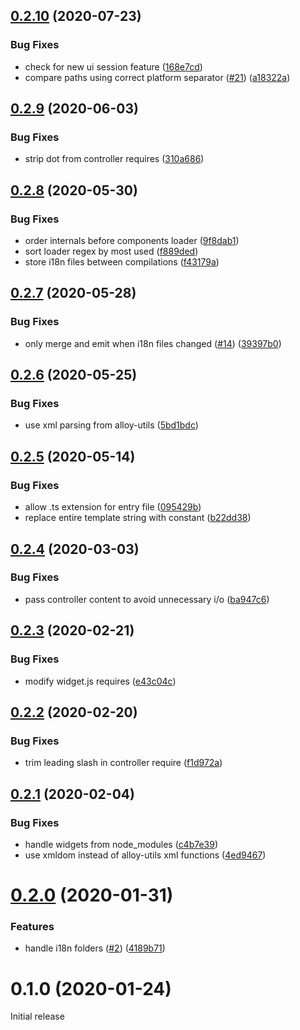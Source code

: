 ## [0.2.10](https://github.com/appcelerator/alloy-loader/compare/0.2.9...0.2.10) (2020-07-23)


### Bug Fixes

* check for new ui session feature ([168e7cd](https://github.com/appcelerator/alloy-loader/commit/168e7cd69cc98b337647abdfa8f5d2a6dfaa84b8))
* compare paths using correct platform separator ([#21](https://github.com/appcelerator/alloy-loader/issues/21)) ([a18322a](https://github.com/appcelerator/alloy-loader/commit/a18322a048c21a3e8e3070238230df555fbf06e3))



## [0.2.9](https://github.com/appcelerator/alloy-loader/compare/0.2.8...0.2.9) (2020-06-03)


### Bug Fixes

* strip dot from controller requires ([310a686](https://github.com/appcelerator/alloy-loader/commit/310a686dc2b0a5a3043021f0535a356ba5b81920))



## [0.2.8](https://github.com/appcelerator/alloy-loader/compare/0.2.7...0.2.8) (2020-05-30)


### Bug Fixes

* order internals before components loader ([9f8dab1](https://github.com/appcelerator/alloy-loader/commit/9f8dab14d24552069f0992c5420d0aa672e8ec81))
* sort loader regex by most used ([f889ded](https://github.com/appcelerator/alloy-loader/commit/f889dedb4286274d7507ce637b1198ea7d8aaae0))
* store i18n files between compilations ([f43179a](https://github.com/appcelerator/alloy-loader/commit/f43179a70bf56beedf4917c8a824bdf269589b65))



## [0.2.7](https://github.com/appcelerator/alloy-loader/compare/0.2.6...0.2.7) (2020-05-28)


### Bug Fixes

* only merge and emit when i18n files changed ([#14](https://github.com/appcelerator/alloy-loader/issues/14)) ([39397b0](https://github.com/appcelerator/alloy-loader/commit/39397b04ed77cda9fd385a9ea74324abef9dc8fe))



## [0.2.6](https://github.com/appcelerator/alloy-loader/compare/0.2.5...0.2.6) (2020-05-25)


### Bug Fixes

* use xml parsing from alloy-utils ([5bd1bdc](https://github.com/appcelerator/alloy-loader/commit/5bd1bdc6d044cdfa637a4c27916e7782070a9bc8))



## [0.2.5](https://github.com/appcelerator/alloy-loader/compare/0.2.4...0.2.5) (2020-05-14)


### Bug Fixes

* allow .ts extension for entry file ([095429b](https://github.com/appcelerator/alloy-loader/commit/095429bf89f583ea19e0c97241c7088024e52d0f))
* replace entire template string with constant ([b22dd38](https://github.com/appcelerator/alloy-loader/commit/b22dd3876e1bdc864a70b7afa999f7737a21b99a))



## [0.2.4](https://github.com/appcelerator/alloy-loader/compare/0.2.3...0.2.4) (2020-03-03)


### Bug Fixes

* pass controller content to avoid unnecessary i/o ([ba947c6](https://github.com/appcelerator/alloy-loader/commit/ba947c62905d9bd4d14529eb981848462b64f9b3))



## [0.2.3](https://github.com/appcelerator/alloy-loader/compare/0.2.2...0.2.3) (2020-02-21)


### Bug Fixes

* modify widget.js requires ([e43c04c](https://github.com/appcelerator/alloy-loader/commit/e43c04ce1bcb5e9210e1bf6afbe11b2b6fecc32c))



## [0.2.2](https://github.com/appcelerator/alloy-loader/compare/0.2.1...0.2.2) (2020-02-20)


### Bug Fixes

* trim leading slash in controller require ([f1d972a](https://github.com/appcelerator/alloy-loader/commit/f1d972ab2ebd2805a3303f866eb588c65a7334bb))



## [0.2.1](https://github.com/appcelerator/alloy-loader/compare/0.2.0...0.2.1) (2020-02-04)


### Bug Fixes

* handle widgets from node_modules ([c4b7e39](https://github.com/appcelerator/alloy-loader/commit/c4b7e390ceba52eb462c999bbb0e7efc97240056))
* use xmldom instead of alloy-utils xml functions ([4ed9467](https://github.com/appcelerator/alloy-loader/commit/4ed94675f387b338a3e7e9cfddff0995c15a0a33))



# [0.2.0](https://github.com/appcelerator/alloy-loader/compare/0.1.0...0.2.0) (2020-01-31)


### Features

* handle i18n folders ([#2](https://github.com/appcelerator/alloy-loader/issues/2)) ([4189b71](https://github.com/appcelerator/alloy-loader/commit/4189b71ef6065ac3bc9bf13c97b465ddded926fe))



# 0.1.0 (2020-01-24)

Initial release
